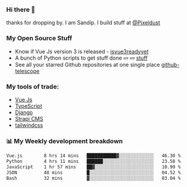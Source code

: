 ### Hi there 👋

thanks for dropping by.
I am Sandip. I build stuff at [@Pixeldust](github.com/pixeldust-in/)

###  **My Open Source Stuff**

 - Know if Vue Js version 3 is released -  [isvue3readyyet](https://github.com/sandiprb/isvue3readyyet)
 - A bunch of Python scripts to get stuff done 💤 💤 [stuff](https://github.com/sandiprb/stuff)
 - See all your starred Github repositories at one single place [github-telescope](https://github.com/sandiprb/github-telescope)



###  **My tools of trade:**
 - [Vue Js](https://github.com/vuejs/vue/)
 - [TypeScript](https://github.com/microsoft/TypeScript)
 - [Django](github.com/django/django)
 - [Strapi CMS](github.com/strapi/strapi)
 - [tailwindcss](https://github.com/tailwindlabs/tailwindcss)


###  📊 **My Weekly development breakdown**
<!--START_SECTION:waka-->

```txt
Vue.js        8 hrs 14 mins   ███████████▓░░░░░░░░░░░░░   46.30 %
Python        4 hrs 11 mins   ██████░░░░░░░░░░░░░░░░░░░   23.58 %
JavaScript    1 hr 57 mins    ██▓░░░░░░░░░░░░░░░░░░░░░░   10.99 %
JSON          48 mins         █░░░░░░░░░░░░░░░░░░░░░░░░   04.52 %
Bash          32 mins         ▓░░░░░░░░░░░░░░░░░░░░░░░░   03.04 %
```

<!--END_SECTION:waka-->
